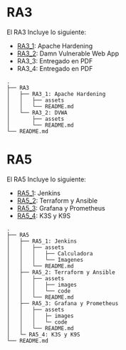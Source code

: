 # RA3

El RA3 Incluye lo siguiente:

* [RA3_1](https://github.com/marconajcoz/pps-1033563/tree/main/RA3/RA3_1): Apache Hardening
* [RA3_2](https://github.com/marconajcoz/pps-1033563/tree/main/RA3/RA3_2): Damn Vulnerable Web App
* RA3_3: Entregado en PDF
* RA3_4: Entregado en PDF

```
.
├── RA3
│   ├── RA3_1: Apache Hardening
│   │   ├── assets
│   │   └── README.md
│   └── RA3_2: DVWA
│       ├── assets
│       └── README.md
└── README.md

```

# RA5

El RA5 Incluye lo siguiente:

* [RA5_1](https://github.com/marconajcoz/pps-1033563/tree/main/RA5/RA5_1): Jenkins
* [RA5_2](https://github.com/marconajcoz/pps-1033563/tree/main/RA5/RA5_2): Terraform y Ansible
* [RA5_3](https://github.com/marconajcoz/pps-1033563/tree/main/RA5/RA5_3): Grafana y Prometheus
* [RA5_4](#TODO): K3S y K9S

```
.
├── RA5
│   ├── RA5_1: Jenkins
│   │   ├── assets
│   │   │   ├── Calculadora
│   │   │   └── Imagenes
│   │   └── README.md
│   ├── RA5_2: Terraform y Ansible
│   │   ├── assets
│   │   │   ├── images
│   │   │   └── code
│   │   └── README.md
│   ├── RA5_3: Grafana y Prometheus
│   │   ├── assets
│   │   │   ├─ images
│   │   │   └─ code
│   │   └── README.md
│   └─ RA5_4: K3S y K9S
└── README.md

```
